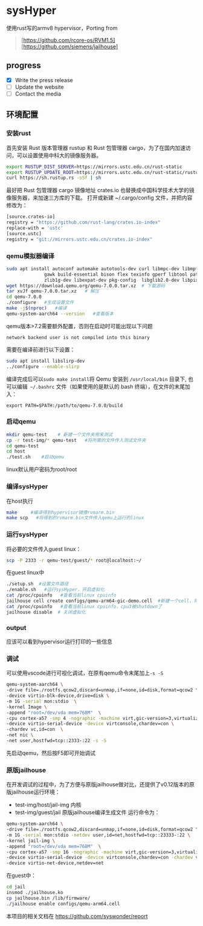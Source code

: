 # sysHyper

使用rust写的armv8 hypervisor，Porting from 
>[https://github.com/rcore-os/RVM1.5]
>[https://github.com/siemens/jailhouse]

## progress
- [x] Write the press release
- [ ] Update the website
- [ ] Contact the media

## 环境配置
### 安装rust
首先安装 Rust 版本管理器 rustup 和 Rust 包管理器 cargo，为了在国内加速访问，可以设置使用中科大的镜像服务器。
```sh
export RUSTUP_DIST_SERVER=https://mirrors.ustc.edu.cn/rust-static
export RUSTUP_UPDATE_ROOT=https://mirrors.ustc.edu.cn/rust-static/rustup
curl https://sh.rustup.rs -sSf | sh  
```
最好把 Rust 包管理器 cargo 镜像地址 crates.io 也替换成中国科学技术大学的镜像服务器，来加速三方库的下载。 打开或新建 ~/.cargo/config 文件，并把内容修改为：
```sh
[source.crates-io]
registry = "https://github.com/rust-lang/crates.io-index"
replace-with = 'ustc'
[source.ustc]
registry = "git://mirrors.ustc.edu.cn/crates.io-index"
```
### qemu模拟器编译
```sh
sudo apt install autoconf automake autotools-dev curl libmpc-dev libmpfr-dev libgmp-dev \
              gawk build-essential bison flex texinfo gperf libtool patchutils bc \
              zlib1g-dev libexpat-dev pkg-config  libglib2.0-dev libpixman-1-dev git tmux python3 ninja-build  # 安装编译所需的依赖包
wget https://download.qemu.org/qemu-7.0.0.tar.xz  # 下载源码
tar xvJf qemu-7.0.0.tar.xz   # 解压
cd qemu-7.0.0
./configure   #生成设置文件
make -j$(nproc)   #编译
qemu-system-aarch64 --version   #查看版本
```
qemu版本>7.2需要额外配置，否则在启动时可能出现以下问题
```
network backend user is not compiled into this binary
```
需要在编译前进行以下设置：
```sh
sudo apt install libslirp-dev 
../configure --enable-slirp
```
编译完成后可以```sudo make install```将 Qemu 安装到 ```/usr/local/bin``` 目录下,
也可以编辑``` ~/.bashrc``` 文件（如果使用的是默认的 bash 终端），在文件的末尾加入：
```
export PATH=$PATH:/path/to/qemu-7.0.0/build
```

### 启动qemu
```sh
mkdir qemu-test    # 新建一个文件夹用来测试
cp -r test-img/* qemu-test   #将所需的文件传入测试文件夹
cd qemu-test
cd host
./test.sh    #启动qemu
```
linux默认用户密码为root/root
### 编译sysHyper
在host执行
```sh
make     #编译得到hypervisor镜像rvmarm.bin
make scp   #将得到的rvmarm.bin文件传入qemu上运行的linux
```
### 运行sysHyper
将必要的文件传入guest linux：
```sh
scp -P 2333 -r qemu-test/guest/* root@localhost:~/
```
在guest linux中
```sh
./setup.sh  #设置文件路径
./enable.sh   #运行sysHyper，开启虚拟化
cat /proc/cpuinfo   #查看当前linux cpuinfo
jailhouse cell create configs/qemu-arm64-gic-demo.cell  #新建一个cell，将cpu 3 移出root cell
cat /proc/cpuinfo   #查看当前linux cpuinfo，cpu3被shutdown了
jailhouse disable  # 关闭虚拟化
```
### output
应该可以看到hypervisor运行打印的一些信息


### 调试
可以使用vscode进行可视化调试，在原有qemu命令末尾加上```-s -S```
```sh
qemu-system-aarch64 \
-drive file=./rootfs.qcow2,discard=unmap,if=none,id=disk,format=qcow2 \
-device virtio-blk-device,drive=disk \
-m 1G -serial mon:stdio  \
-kernel Image \
-append "root=/dev/vda mem=768M"  \
-cpu cortex-a57 -smp 4 -nographic -machine virt,gic-version=3,virtualization=on \
-device virtio-serial-device -device virtconsole,chardev=con \
-chardev vc,id=con  \
-net nic \
-net user,hostfwd=tcp::2333-:22 -s -S
```
先启动qemu，然后按F5即可开始调试

### 原版jailhouse
在开发调试的过程中，为了方便与原版jailhouse做对比，还提供了v0.12版本的原版jailhouse运行环境：
- test-img/host/jail-img 内核
- test-img/guest/jail   原版jailhouse编译生成文件
运行命令为：
```sh
qemu-system-aarch64 \
-drive file=./rootfs.qcow2,discard=unmap,if=none,id=disk,format=qcow2 \
-m 1G -serial mon:stdio -netdev user,id=net,hostfwd=tcp::23333-:22 \
-kernel jail-img \
-append "root=/dev/vda mem=768M"  \
-cpu cortex-a57 -smp 16 -nographic -machine virt,gic-version=3,virtualization=on \
-device virtio-serial-device -device virtconsole,chardev=con -chardev vc,id=con -device virtio-blk-device,drive=disk \
-device virtio-net-device,netdev=net
```
在guest中：
```sh
cd jail
insmod ./jailhouse.ko
cp jailhouse.bin /lib/firmware/
./jailhouse enable configs/qemu-arm64.cell
```


本项目的相关文档在
https://github.com/syswonder/report